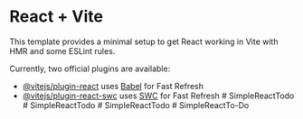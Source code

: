 # React + Vite

This template provides a minimal setup to get React working in Vite with HMR and some ESLint rules.

Currently, two official plugins are available:

- [@vitejs/plugin-react](https://github.com/vitejs/vite-plugin-react/blob/main/packages/plugin-react/README.md) uses [Babel](https://babeljs.io/) for Fast Refresh
- [@vitejs/plugin-react-swc](https://github.com/vitejs/vite-plugin-react-swc) uses [SWC](https://swc.rs/) for Fast Refresh
#   S i m p l e R e a c t T o d o  
 #   S i m p l e R e a c t T o d o  
 #   S i m p l e R e a c t T o d o  
 #   S i m p l e R e a c t T o - D o  
 